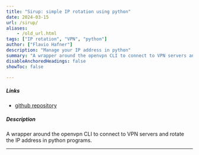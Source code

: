 ```yaml
---
title: "Sirup: simple IP rotation using python" 
date: 2024-03-15
url: /sirup/
aliases:
    - /old_url.html
tags: ["IP rotation", "VPN", "python"]
author: ["Flavio Hafner"]
description: "Manage your IP address in python" 
summary: "A wrapper around the openvpn CLI to connect to VPN servers and rotate the IP address in python programs."
disableAnchoredHeadings: false
showToc: false

---
```


##### Links

- [github repository](https://github.com/ivory-tower-private-power/sirup)


##### Description

A wrapper around the openvpn CLI to connect to VPN servers and rotate the IP address in python programs.



---